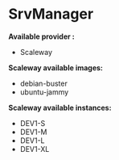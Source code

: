 # SrvManager

**Available provider :**
  * Scaleway

**Scaleway available images:**
  * debian-buster
  * ubuntu-jammy

**Scaleway available instances:**
  * DEV1-S
  * DEV1-M
  * DEV1-L
  * DEV1-XL